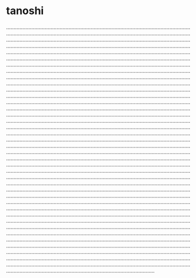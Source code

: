 # tanoshi
........................................................................................................................................................................................................................................................................................................................................................................................................................................................................................................................................................................................................................................................................................................................................................................................................................................................................................................................................................................................................................................................................................................................................................................................................................................................................................................................................................................................................................................................................................................................................................................................................................................................................................................................................................................................................................................................................................................................................................................................................................................................................................................................................................................................................................................................................................................................................................................................................................................................................................................................................................................................................................................................................................................................................................................................................................................................................................................................................................................................................................................................................................................................................................................................................................................................................................................................................................................................................................................................................................................................................................................................................................................................................................................................................................................................................................................................................................................................................................................................................................................................................................................................................................................................................................................................................................................................................................................................................................................................................................................................................................................................................................................................................................................................................................................................................................................................................................................................................................................................................................................................................................................................................